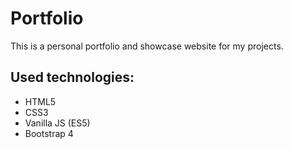 # Portfolio

This is a personal portfolio and showcase website for my projects.

## Used technologies:
- HTML5
- CSS3
- Vanilla JS (ES5)
- Bootstrap 4